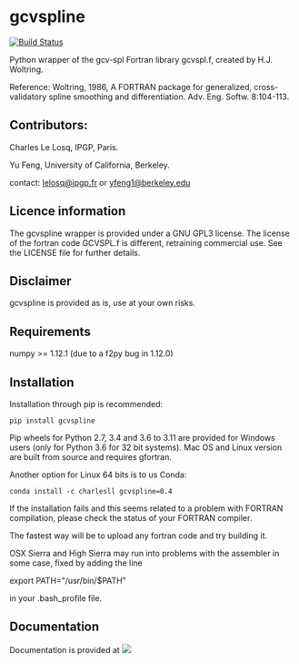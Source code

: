 # gcvspline

[![Build Status](https://travis-ci.org/charlesll/gcvspline.svg?branch=master)](https://travis-ci.org/charlesll/gcvspline)

Python wrapper of the gcv-spl Fortran library gcvspl.f, created by H.J. Woltring.

Reference: Woltring, 1986, A FORTRAN package for generalized, cross-validatory spline smoothing and differentiation. Adv. Eng. Softw. 8:104-113. 

## Contributors:

Charles Le Losq, IPGP, Paris.

Yu Feng, University of California, Berkeley.

contact: lelosq@ipgp.fr or yfeng1@berkeley.edu

## Licence information

The gcvspline wrapper is provided under a GNU GPL3 license. The license of the fortran code GCVSPL.f is different, retraining commercial use. See the LICENSE file for further details.

## Disclaimer

gcvspline is provided as is, use at your own risks.

## Requirements

numpy >= 1.12.1 (due to a f2py bug in 1.12.0)

## Installation

Installation through pip is recommended:

	pip install gcvspline

Pip wheels for Python 2.7, 3.4 and 3.6 to 3.11 are provided for Windows users (only for Python 3.6 for 32 bit systems). Mac OS and Linux version are built from source and requires gfortran.

Another option for Linux 64 bits is to us Conda: 

	conda install -c charlesll gcvspline=0.4

If the installation fails and this seems related to a problem with FORTRAN compilation, please check the status of your FORTRAN compiler.

The fastest way will be to upload any fortran code and try building it. 

OSX Sierra and High Sierra may run into problems with the assembler in some case, fixed by adding the line

export PATH="/usr/bin/$PATH"

in your .bash_profile file.

## Documentation

Documentation is provided at [![](https://img.shields.io/badge/docs-stable-blue.svg)](https://charlesll.github.io/gcvspline/)

